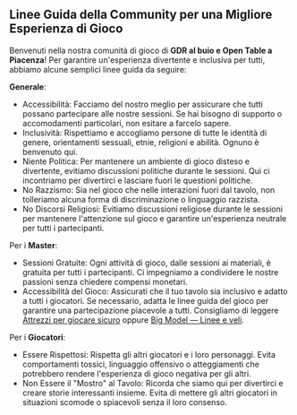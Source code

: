 ## Linee Guida della Community per una Migliore Esperienza di Gioco

Benvenuti nella nostra comunità di gioco di **GDR al buio e Open Table a Piacenza**! Per garantire un'esperienza divertente e inclusiva per tutti, abbiamo alcune semplici linee guida da seguire:

**Generale**:
   - Accessibilità: Facciamo del nostro meglio per assicurare che tutti possano partecipare alle nostre sessioni. Se hai bisogno di supporto o accomodamenti particolari, non esitare a farcelo sapere.
   - Inclusività: Rispettiamo e accogliamo persone di tutte le identità di genere, orientamenti sessuali, etnie, religioni e abilità. Ognuno è benvenuto qui.
   - Niente Politica: Per mantenere un ambiente di gioco disteso e divertente, evitiamo discussioni politiche durante le sessioni. Qui ci incontriamo per divertirci e lasciare fuori le questioni politiche.
   - No Razzismo: Sia nel gioco che nelle interazioni fuori dal tavolo, non tolleriamo alcuna forma di discriminazione o linguaggio razzista.
   - No Discorsi Religiosi: Evitiamo discussioni religiose durante le sessioni per mantenere l'attenzione sul gioco e garantire un'esperienza neutrale per tutti i partecipanti.

Per i **Master**:
  -  Sessioni Gratuite: Ogni attività di gioco, dalle sessioni ai materiali, è gratuita per tutti i partecipanti. Ci impegniamo a condividere le nostre passioni senza chiedere compensi monetari.
  -  Accessibilità del Gioco: Assicurati che il tuo tavolo sia inclusivo e adatto a tutti i giocatori. Se necessario, adatta le linee guida del gioco per garantire una partecipazione piacevole a tutti. Consigliamo di leggere [Attrezzi per giocare sicuro](https://dietroschermo.wordpress.com/wp-content/uploads/2023/04/attrezzi-per-giocare-sicuro-1.pdf) oppure [Big Model — Linee e veli](https://it.wikipedia.org/wiki/Big_Model#Linee_e_veli).

Per i **Giocatori**:
  -  Essere Rispettosi: Rispetta gli altri giocatori e i loro personaggi. Evita comportamenti tossici, linguaggio offensivo o atteggiamenti che potrebbero rendere l'esperienza di gioco negativa per gli altri.
  -  Non Essere il "Mostro" al Tavolo: Ricorda che siamo qui per divertirci e creare storie interessanti insieme. Evita di mettere gli altri giocatori in situazioni scomode o spiacevoli senza il loro consenso.
